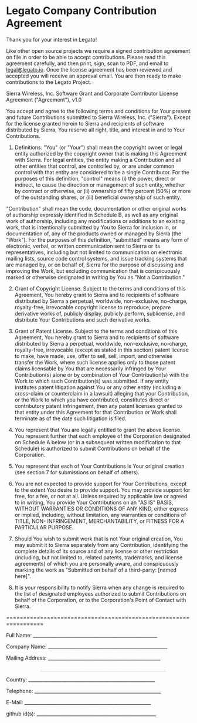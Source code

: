Legato Company Contribution Agreement
========================================

Thank you for your interest in Legato!

Like other open source projects we require a signed contribution agreement on file in order to be able to accept contributions. Please read this agreement carefully, and then print, sign, scan to PDF, and email to legal@legato.io.  Once the license agreement has been reviewed and accepted you will receive an approval email. You are then ready to make contributions to the Legato Project.

Sierra Wireless, Inc.
Software Grant and Corporate Contributor License Agreement ("Agreement"), v1.0

You accept and agree to the following terms and conditions for Your present and future Contributions submitted to Sierra Wireless, Inc. ("Sierra"). Except for the license granted herein to Sierra and recipients of software distributed by Sierra, You reserve all right, title, and interest in and to Your Contributions.

1. Definitions.
"You" (or "Your") shall mean the copyright owner or legal entity authorized by the copyright owner that is making this Agreement with Sierra. For legal entities, the entity making a Contribution and all other entities that control, are controlled by, or are under common control with that entity are considered to be a single Contributor. For the purposes of this definition, "control" means (i) the power, direct or indirect, to cause the direction or management of such entity, whether by contract or otherwise, or (ii) ownership of fifty percent (50%) or more of the outstanding shares, or (iii) beneficial ownership of such entity.

"Contribution" shall mean the code, documentation or other original works of authorship expressly identified in Schedule B, as well as any original work of authorship, including any modifications or additions to an existing work, that is intentionally submitted by You to Sierra for inclusion in, or documentation of, any of the products owned or managed by Sierra (the "Work"). For the purposes of this definition, "submitted" means any form of electronic, verbal, or written communication sent to Sierra or its representatives, including but not limited to communication on electronic mailing lists, source code control systems, and issue tracking systems that are managed by, or on behalf of, Sierra for the purpose of discussing and improving the Work, but excluding communication that is conspicuously marked or otherwise designated in writing by You as "Not a Contribution."

2. Grant of Copyright License. Subject to the terms and conditions of this Agreement, You hereby grant to Sierra and to recipients of software distributed by Sierra a perpetual, worldwide, non-exclusive, no-charge, royalty-free, irrevocable copyright license to reproduce, prepare derivative works of, publicly display, publicly perform, sublicense, and distribute Your Contributions and such derivative works.

3. Grant of Patent License. Subject to the terms and conditions of this Agreement, You hereby grant to Sierra and to recipients of software distributed by Sierra a perpetual, worldwide, non-exclusive, no-charge, royalty-free, irrevocable (except as stated in this section) patent license to make, have made, use, offer to sell, sell, import, and otherwise transfer the Work, where such license applies only to those patent claims licensable by You that are necessarily infringed by Your Contribution(s) alone or by combination of Your Contribution(s) with the Work to which such Contribution(s) was submitted. If any entity institutes patent litigation against You or any other entity (including a cross-claim or counterclaim in a lawsuit) alleging that your Contribution, or the Work to which you have contributed, constitutes direct or contributory patent infringement, then any patent licenses granted to that entity under this Agreement for that Contribution or Work shall terminate as of the date such litigation is filed.

4. You represent that You are legally entitled to grant the above license. You represent further that each employee of the Corporation designated on Schedule A below (or in a subsequent written modification to that Schedule) is authorized to submit Contributions on behalf of the Corporation.

5. You represent that each of Your Contributions is Your original creation (see section 7 for submissions on behalf of others).

6. You are not expected to provide support for Your Contributions, except to the extent You desire to provide support. You may provide support for free, for a fee, or not at all. Unless required by applicable law or agreed to in writing, You provide Your Contributions on an "AS IS" BASIS, WITHOUT WARRANTIES OR CONDITIONS OF ANY KIND, either express or implied, including, without limitation, any warranties or conditions of TITLE, NON- INFRINGEMENT, MERCHANTABILITY, or FITNESS FOR A PARTICULAR PURPOSE.

7. Should You wish to submit work that is not Your original creation, You may submit it to Sierra separately from any Contribution, identifying the complete details of its source and of any license or other restriction (including, but not limited to, related patents, trademarks, and license agreements) of which you are personally aware, and conspicuously marking the work as "Submitted on behalf of a third-party: [named here]".

8. It is your responsibility to notify Sierra when any change is required to the list of designated employees authorized to submit Contributions on behalf of the Corporation, or to the Corporation's Point of Contact with Sierra.

=================================================================

Full Name:  _____________________________________________________

Company Name: ___________________________________________________

Mailing Address: ________________________________________________

                 ________________________________________________

Country:   ______________________________________________________

Telephone: ______________________________________________________

E-Mail:    ______________________________________________________

github id(s): ___________________________________________________

